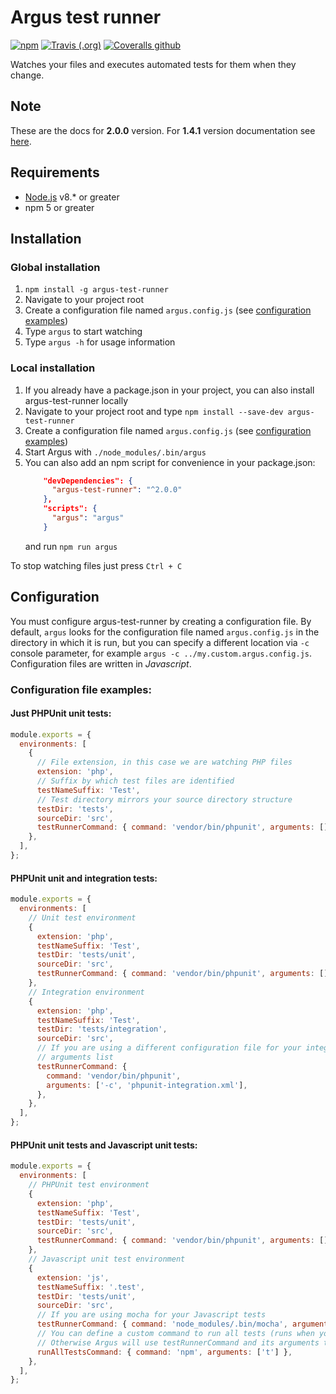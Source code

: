 # Argus test runner

[![npm](https://img.shields.io/npm/v/argus-test-runner.svg)](https://www.npmjs.com/package/argus-test-runner)
[![Travis (.org)](https://img.shields.io/travis/ldgit/argus.svg)](https://travis-ci.org/ldgit/argus)
[![Coveralls github](https://img.shields.io/coveralls/github/ldgit/argus.svg)](https://coveralls.io/github/ldgit/argus)

Watches your files and executes automated tests for them when they change.

## Note

These are the docs for **2.0.0** version. For **1.4.1** version documentation see [here](../1.4.1/README.md).

## Requirements

- [Node.js](https://nodejs.org/en/) v8.\* or greater
- npm 5 or greater

## Installation

### Global installation

1. `npm install -g argus-test-runner`
2. Navigate to your project root
3. Create a configuration file named `argus.config.js` (see [configuration examples](#configuration-file-examples))
4. Type `argus` to start watching
5. Type `argus -h` for usage information

### Local installation

1. If you already have a package.json in your project, you can also install argus-test-runner locally
2. Navigate to your project root and type `npm install --save-dev argus-test-runner`
3. Create a configuration file named `argus.config.js` (see [configuration examples](#configuration-file-examples))
4. Start Argus with `./node_modules/.bin/argus`
5. You can also add an npm script for convenience in your package.json:
   ```json
       "devDependencies": {
         "argus-test-runner": "^2.0.0"
       },
       "scripts": {
         "argus": "argus"
       }
   ```
   and run `npm run argus`

To stop watching files just press `Ctrl + C`

## Configuration

You must configure argus-test-runner by creating a configuration file. By default, `argus` looks for the configuration file named `argus.config.js` in the directory in which it is run, but you can specify a different location via `-c` console parameter, for example `argus -c ../my.custom.argus.config.js`.
Configuration files are written in _Javascript_.

### Configuration file examples:

#### Just PHPUnit unit tests:

```javascript
module.exports = {
  environments: [
    {
      // File extension, in this case we are watching PHP files
      extension: 'php',
      // Suffix by which test files are identified
      testNameSuffix: 'Test',
      // Test directory mirrors your source directory structure
      testDir: 'tests',
      sourceDir: 'src',
      testRunnerCommand: { command: 'vendor/bin/phpunit', arguments: [] },
    },
  ],
};
```

#### PHPUnit unit and integration tests:

```javascript
module.exports = {
  environments: [
    // Unit test environment
    {
      extension: 'php',
      testNameSuffix: 'Test',
      testDir: 'tests/unit',
      sourceDir: 'src',
      testRunnerCommand: { command: 'vendor/bin/phpunit', arguments: [] },
    },
    // Integration environment
    {
      extension: 'php',
      testNameSuffix: 'Test',
      testDir: 'tests/integration',
      sourceDir: 'src',
      // If you are using a different configuration file for your integration tests, you can specify it in the
      // arguments list
      testRunnerCommand: {
        command: 'vendor/bin/phpunit',
        arguments: ['-c', 'phpunit-integration.xml'],
      },
    },
  ],
};
```

#### PHPUnit unit tests and Javascript unit tests:

```javascript
module.exports = {
  environments: [
    // PHPUnit test environment
    {
      extension: 'php',
      testNameSuffix: 'Test',
      testDir: 'tests/unit',
      sourceDir: 'src',
      testRunnerCommand: { command: 'vendor/bin/phpunit', arguments: [] },
    },
    // Javascript unit test environment
    {
      extension: 'js',
      testNameSuffix: '.test',
      testDir: 'tests/unit',
      sourceDir: 'src',
      // If you are using mocha for your Javascript tests
      testRunnerCommand: { command: 'node_modules/.bin/mocha', arguments: [] },
      // You can define a custom command to run all tests (runs when you press "a" when Argus is running).
      // Otherwise Argus will use testRunnerCommand and its arguments to run all tests.
      runAllTestsCommand: { command: 'npm', arguments: ['t'] },
    },
  ],
};
```
